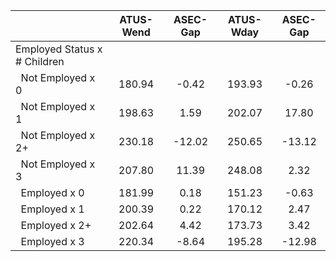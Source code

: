 
|                      |    ATUS-Wend |     ASEC-Gap |    ATUS-Wday |     ASEC-Gap |
| -------------------- | :----------: | :----------: | :----------: | :----------: |
| Employed Status x # Children |              |              |              |              |
| &nbsp;&nbsp;Not Employed x 0 |       180.94 |        -0.42 |       193.93 |        -0.26 |
| &nbsp;&nbsp;Not Employed x 1 |       198.63 |         1.59 |       202.07 |        17.80 |
| &nbsp;&nbsp;Not Employed x 2+ |       230.18 |       -12.02 |       250.65 |       -13.12 |
| &nbsp;&nbsp;Not Employed x 3 |       207.80 |        11.39 |       248.08 |         2.32 |
| &nbsp;&nbsp;Employed x 0 |       181.99 |         0.18 |       151.23 |        -0.63 |
| &nbsp;&nbsp;Employed x 1 |       200.39 |         0.22 |       170.12 |         2.47 |
| &nbsp;&nbsp;Employed x 2+ |       202.64 |         4.42 |       173.73 |         3.42 |
| &nbsp;&nbsp;Employed x 3 |       220.34 |        -8.64 |       195.28 |       -12.98 |

